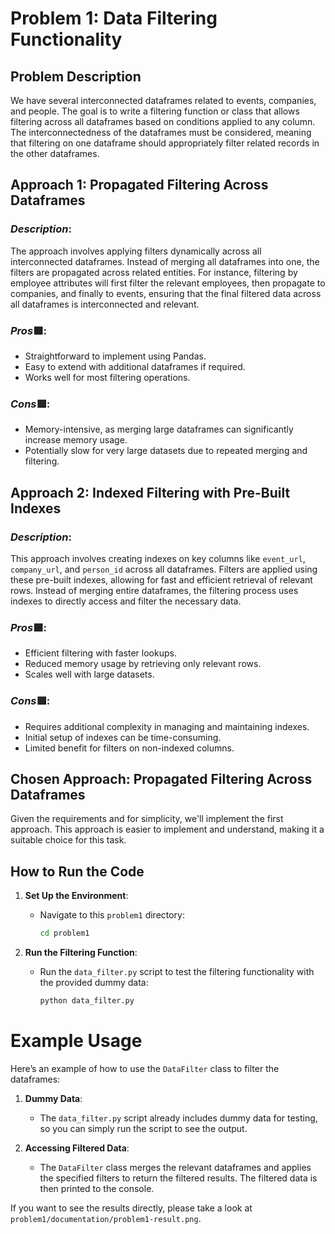 # Problem 1: Data Filtering Functionality

## Problem Description
We have several interconnected dataframes related to events, companies, and people. The goal is to write a filtering function or class that allows filtering across all dataframes based on conditions applied to any column. The interconnectedness of the dataframes must be considered, meaning that filtering on one dataframe should appropriately filter related records in the other dataframes.

## Approach 1: Propagated Filtering Across Dataframes

### *Description*:
The approach involves applying filters dynamically across all interconnected dataframes. Instead of merging all dataframes into one, the filters are propagated across related entities. For instance, filtering by employee attributes will first filter the relevant employees, then propagate to companies, and finally to events, ensuring that the final filtered data across all dataframes is interconnected and relevant.

### *Pros*🟩:
- Straightforward to implement using Pandas.
- Easy to extend with additional dataframes if required.
- Works well for most filtering operations.

### *Cons*🟥:
- Memory-intensive, as merging large dataframes can significantly increase memory usage.
- Potentially slow for very large datasets due to repeated merging and filtering.

## Approach 2: Indexed Filtering with Pre-Built Indexes

### *Description*:
This approach involves creating indexes on key columns like `event_url`, `company_url`, and `person_id` across all dataframes. Filters are applied using these pre-built indexes, allowing for fast and efficient retrieval of relevant rows. Instead of merging entire dataframes, the filtering process uses indexes to directly access and filter the necessary data.

### *Pros*🟩:
- Efficient filtering with faster lookups.
- Reduced memory usage by retrieving only relevant rows.
- Scales well with large datasets.

### *Cons*🟥:
- Requires additional complexity in managing and maintaining indexes.
- Initial setup of indexes can be time-consuming.
- Limited benefit for filters on non-indexed columns.

## Chosen Approach: Propagated Filtering Across Dataframes
Given the requirements and for simplicity, we'll implement the first approach. This approach is easier to implement and understand, making it a suitable choice for this task.

## How to Run the Code

1. **Set Up the Environment**:
   - Navigate to this `problem1` directory:
     ```sh
     cd problem1
     ```

2. **Run the Filtering Function**:
   - Run the `data_filter.py` script to test the filtering functionality with the provided dummy data:
     ```sh
     python data_filter.py
     ```

# Example Usage

Here’s an example of how to use the `DataFilter` class to filter the dataframes:

1. **Dummy Data**:
   - The `data_filter.py` script already includes dummy data for testing, so you can simply run the script to see the output.

2. **Accessing Filtered Data**:
   - The `DataFilter` class merges the relevant dataframes and applies the specified filters to return the filtered results. The filtered data is then printed to the console.

If you want to see the results directly, please take a look at `problem1/documentation/problem1-result.png`.